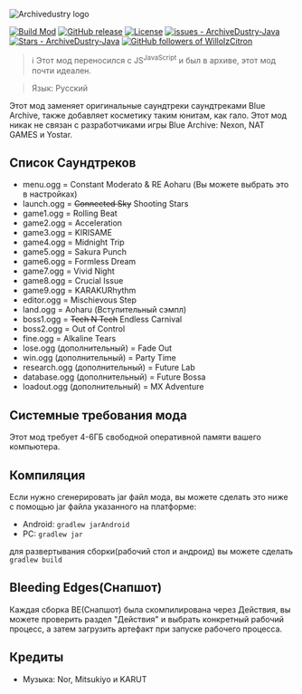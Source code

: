 
![Archivedustry logo](/assets/sprites-override/ui/logo.png)

[![Build Mod](https://github.com/WilloIzCitron/ArchiveDustry-Java/workflows/Build%20Mod/badge.svg)](https://github.com/WilloIzCitron/ArchiveDustry-Java/actions?query=workflow:"Build+Mod")
[![GitHub release](https://img.shields.io/github/v/tag/WilloIzCitron/ArchiveDustry-Java?filter=%21server-%2A)](https://github.com/WilloIzCitron/ArchiveDustry-Java/releases/)
[![License](https://img.shields.io/badge/License-MIT-blue)](https://github.com/WilloIzCitron/ArchiveDustry-Java/blob/master/LICENSE)
[![issues - ArchiveDustry-Java](https://img.shields.io/github/issues/WilloIzCitron/ArchiveDustry-Java)](https://github.com/WilloIzCitron/ArchiveDustry-Java/issues)
[![Stars - ArchiveDustry-Java](https://img.shields.io/github/stars/WilloIzCitron/ArchiveDustry-Java)](https://github.com/WilloIzCitron/ArchiveDustry-Java/stargazers)
[![GitHub followers of WilloIzCitron](https://img.shields.io/github/followers/WilloIzCitron)](https://github.com/WilloIzCitron)


> ℹ️ Этот мод переносился с JS<sup>JavaScript</sup> и был в архиве, этот мод почти идеален.

> Язык: Русский

Этот мод заменяет оригинальные саундтреки саундтреками Blue Archive, также добавляет косметику таким юнитам, как гало. Этот мод никак не связан с разработчиками игры Blue Archive: Nexon, NAT GAMES и Yostar.

## Список Саундтреков
  - menu.ogg = Constant Moderato & RE Aoharu (Вы можете выбрать это в настройках)
  - launch.ogg = ~~Connected Sky~~ Shooting Stars
  - game1.ogg = Rolling Beat
  - game2.ogg = Acceleration
  - game3.ogg = KIRISAME
  - game4.ogg = Midnight Trip
  - game5.ogg = Sakura Punch
  - game6.ogg = Formless Dream
  - game7.ogg = Vivid Night
  - game8.ogg = Crucial Issue
  - game9.ogg = KARAKURhythm
  - editor.ogg = Mischievous Step
  - land.ogg = Aoharu (Вступительный сэмпл)
  - boss1.ogg = ~~Tech N Tech~~ Endless Carnival
  - boss2.ogg = Out of Control
  - fine.ogg = Alkaline Tears
  - lose.ogg (дополнительный) = Fade Out
  - win.ogg (дополнительный) = Party Time
  - research.ogg (дополнительный) = Future Lab
  - database.ogg (дополнительный) = Future Bossa
  - loadout.ogg (дополнительный) = MX Adventure

## Системные требования мода

Этот мод требует 4-6ГБ свободной оперативной памяти вашего компьютера.

## Компиляция

Если нужно сгенерировать jar файл мода, вы можете сделать это ниже с помощью jar файла указанного на платформе:
- Android: `gradlew jarAndroid`
- PC: `gradlew jar`

для развертывания сборки(рабочий стол и андроид) вы можете сделать `gradlew build`

## Bleeding Edges(Снапшот)
Каждая сборка BE(Снапшот)  была скомпилирована через Действия, вы можете проверить раздел "Действия" и выбрать конкретный рабочий процесс, а затем загрузить артефакт при запуске рабочего процесса.

## Кредиты
- Музыка: Nor, Mitsukiyo и KARUT
